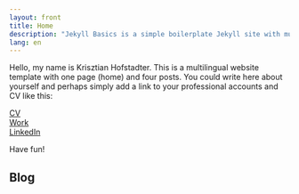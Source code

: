 ```yaml
---
layout: front
title: Home
description: "Jekyll Basics is a simple boilerplate Jekyll site with multilingual support."
lang: en
---
```


Hello, my name is Krisztian Hofstadter. This is a multilingual website template with one page (home) and four posts. You could write here about yourself and perhaps simply add a link to your professional accounts and CV like this:

[CV](https://khofstadter.info/assets/doc/K-Hofstader-CV-general-2019.pdf)   
[Work](https://www.anglia.ac.uk/people/krisztian-hofstadter)   
[LinkedIn](https://www.linkedin.com/in/tedor)

Have fun!

## Blog
